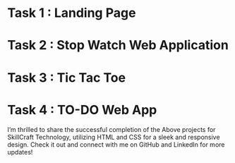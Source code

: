 # Task 1 : Landing Page
# Task 2 : Stop Watch Web Application
# Task 3 : Tic Tac Toe
# Task 4 : TO-DO Web App

<p> I’m thrilled to share the successful completion of the Above projects for SkillCraft Technology, utilizing HTML and CSS for a sleek and responsive design. Check it out and connect with me on GitHub and LinkedIn for more updates!</p>
